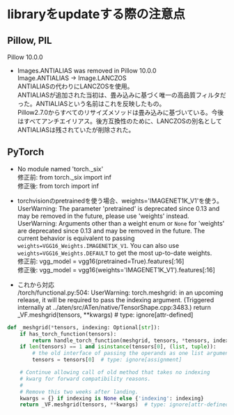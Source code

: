 # libraryをupdateする際の注意点

## Pillow, PIL

Pillow 10.0.0

- Images.ANTIALIAS was removed in Pillow 10.0.0  
Image.ANTIALIAS -> Image.LANCZOS  
ANTIALIASの代わりにLANCZOSを使用。  
ANTIALIASが追加された当初は、畳み込みに基づく唯一の高品質フィルタだった。ANTIALIASという名前はこれを反映したもの。  
Pillow2.7.0からすべてのリサイズメソッドは畳み込みに基づいている。今後はすべてアンチエイリアス。後方互換性のために、LANCZOSの別名としてANTIALIASは残されていたが削除された。

## PyTorch

- No module named 'torch._six'  
修正前: from torch._six import inf  
修正後: from torch import inf

- torchvisionのpretrainedを使う場合、weights='IMAGENET1K_V1'を使う。  
UserWarning: The parameter 'pretrained' is deprecated since 0.13 and may be removed in the future, please use 'weights' instead.  
UserWarning: Arguments other than a weight enum or `None` for 'weights' are deprecated since 0.13 and may be removed in the future. The current behavior is equivalent to passing `weights=VGG16_Weights.IMAGENET1K_V1`. You can also use `weights=VGG16_Weights.DEFAULT` to get the most up-to-date weights.  
修正前: vgg_model = vgg16(pretrained=True).features[:16]  
修正後: vgg_model = vgg16(weights='IMAGENET1K_V1').features[:16]  

- これから対応  
/torch/functional.py:504: UserWarning: torch.meshgrid: in an upcoming release, it will be required to pass the indexing argument. (Triggered internally at ../aten/src/ATen/native/TensorShape.cpp:3483.)
  return _VF.meshgrid(tensors, **kwargs)  # type: ignore[attr-defined]

```python
def _meshgrid(*tensors, indexing: Optional[str]):
    if has_torch_function(tensors):
        return handle_torch_function(meshgrid, tensors, *tensors, indexing=indexing)
    if len(tensors) == 1 and isinstance(tensors[0], (list, tuple)):
        # the old interface of passing the operands as one list argument
        tensors = tensors[0]  # type: ignore[assignment]

    # Continue allowing call of old method that takes no indexing
    # kwarg for forward compatibility reasons.
    #
    # Remove this two weeks after landing.
    kwargs = {} if indexing is None else {'indexing': indexing}
    return _VF.meshgrid(tensors, **kwargs)  # type: ignore[attr-defined]
```
